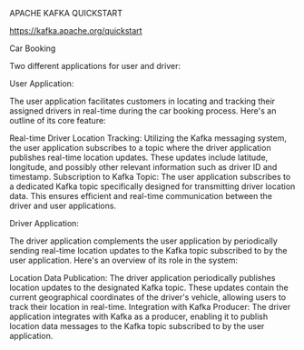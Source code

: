 APACHE KAFKA QUICKSTART

https://kafka.apache.org/quickstart

Car Booking


Two different applications for user and driver:

User Application:

The user application facilitates customers in locating and tracking their assigned drivers in real-time during the car booking process. Here's an outline of its core feature:

Real-time Driver Location Tracking: Utilizing the Kafka messaging system, the user application subscribes to a topic where the driver application publishes real-time location updates. These updates include latitude, longitude, and possibly other relevant information such as driver ID and timestamp.
Subscription to Kafka Topic: The user application subscribes to a dedicated Kafka topic specifically designed for transmitting driver location data. This ensures efficient and real-time communication between the driver and user applications.

Driver Application:

The driver application complements the user application by periodically sending real-time location updates to the Kafka topic subscribed to by the user application. Here's an overview of its role in the system:

Location Data Publication: The driver application periodically publishes location updates to the designated Kafka topic. These updates contain the current geographical coordinates of the driver's vehicle, allowing users to track their location in real-time.
Integration with Kafka Producer: The driver application integrates with Kafka as a producer, enabling it to publish location data messages to the Kafka topic subscribed to by the user application.
